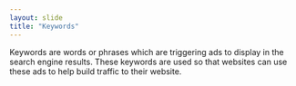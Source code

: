 ```yaml
---
layout: slide
title: "Keywords"
---
```

Keywords are words or phrases which are triggering ads to display in the search engine results. These keywords are used so that websites can use these ads to help build traffic to their website.
